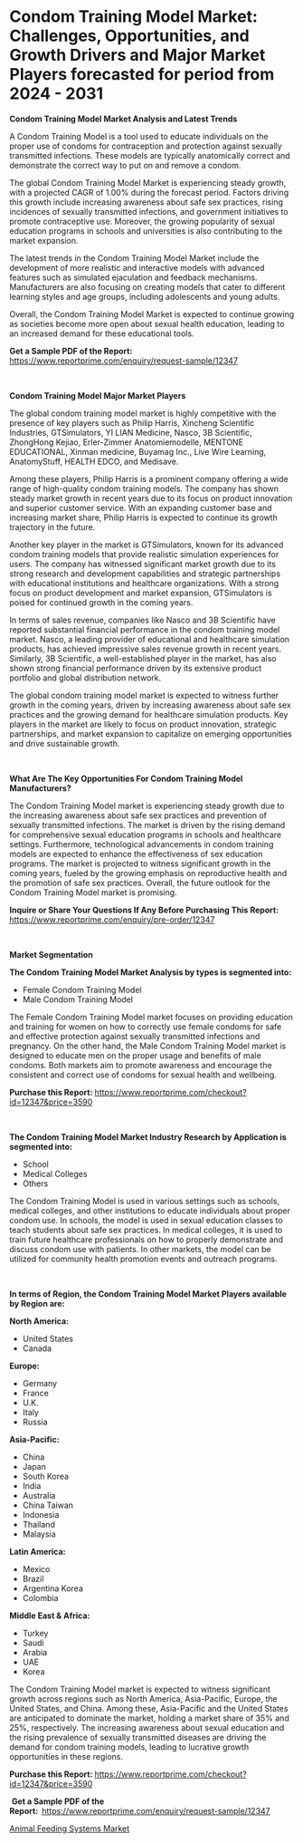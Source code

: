 <p><h1>Condom Training Model Market: Challenges, Opportunities, and Growth Drivers and Major Market Players forecasted for period from 2024 - 2031</h1></p><p><strong>Condom Training Model Market Analysis and Latest Trends</strong></p>
<p><p>A Condom Training Model is a tool used to educate individuals on the proper use of condoms for contraception and protection against sexually transmitted infections. These models are typically anatomically correct and demonstrate the correct way to put on and remove a condom. </p><p>The global Condom Training Model Market is experiencing steady growth, with a projected CAGR of 1.00% during the forecast period. Factors driving this growth include increasing awareness about safe sex practices, rising incidences of sexually transmitted infections, and government initiatives to promote contraceptive use. Moreover, the growing popularity of sexual education programs in schools and universities is also contributing to the market expansion.</p><p>The latest trends in the Condom Training Model Market include the development of more realistic and interactive models with advanced features such as simulated ejaculation and feedback mechanisms. Manufacturers are also focusing on creating models that cater to different learning styles and age groups, including adolescents and young adults.</p><p>Overall, the Condom Training Model Market is expected to continue growing as societies become more open about sexual health education, leading to an increased demand for these educational tools.</p></p>
<p><strong>Get a Sample PDF of the Report:&nbsp;</strong> <a href="https://www.reportprime.com/enquiry/request-sample/12347">https://www.reportprime.com/enquiry/request-sample/12347</a></p>
<p>&nbsp;</p>
<p><strong>Condom Training Model Major Market Players</strong></p>
<p><p>The global condom training model market is highly competitive with the presence of key players such as Philip Harris, Xincheng Scientific Industries, GTSimulators, YI LIAN Medicine, Nasco, 3B Scientific, ZhongHong Kejiao, Erler-Zimmer Anatomiemodelle, MENTONE EDUCATIONAL, Xinman medicine, Buyamag Inc., Live Wire Learning, AnatomyStuff, HEALTH EDCO, and Medisave.</p><p>Among these players, Philip Harris is a prominent company offering a wide range of high-quality condom training models. The company has shown steady market growth in recent years due to its focus on product innovation and superior customer service. With an expanding customer base and increasing market share, Philip Harris is expected to continue its growth trajectory in the future.</p><p>Another key player in the market is GTSimulators, known for its advanced condom training models that provide realistic simulation experiences for users. The company has witnessed significant market growth due to its strong research and development capabilities and strategic partnerships with educational institutions and healthcare organizations. With a strong focus on product development and market expansion, GTSimulators is poised for continued growth in the coming years.</p><p>In terms of sales revenue, companies like Nasco and 3B Scientific have reported substantial financial performance in the condom training model market. Nasco, a leading provider of educational and healthcare simulation products, has achieved impressive sales revenue growth in recent years. Similarly, 3B Scientific, a well-established player in the market, has also shown strong financial performance driven by its extensive product portfolio and global distribution network.</p><p>The global condom training model market is expected to witness further growth in the coming years, driven by increasing awareness about safe sex practices and the growing demand for healthcare simulation products. Key players in the market are likely to focus on product innovation, strategic partnerships, and market expansion to capitalize on emerging opportunities and drive sustainable growth.</p></p>
<p>&nbsp;</p>
<p><strong>What Are The Key Opportunities For Condom Training Model Manufacturers?</strong></p>
<p><p>The Condom Training Model market is experiencing steady growth due to the increasing awareness about safe sex practices and prevention of sexually transmitted infections. The market is driven by the rising demand for comprehensive sexual education programs in schools and healthcare settings. Furthermore, technological advancements in condom training models are expected to enhance the effectiveness of sex education programs. The market is projected to witness significant growth in the coming years, fueled by the growing emphasis on reproductive health and the promotion of safe sex practices. Overall, the future outlook for the Condom Training Model market is promising.</p></p>
<p><strong>Inquire or Share Your Questions If Any Before Purchasing This Report:</strong> <a href="https://www.reportprime.com/enquiry/pre-order/12347">https://www.reportprime.com/enquiry/pre-order/12347</a></p>
<p>&nbsp;</p>
<p><strong>Market Segmentation</strong></p>
<p><strong>The Condom Training Model Market Analysis by types is segmented into:</strong></p>
<p><ul><li>Female Condom Training Model</li><li>Male Condom Training Model</li></ul></p>
<p><p>The Female Condom Training Model market focuses on providing education and training for women on how to correctly use female condoms for safe and effective protection against sexually transmitted infections and pregnancy. On the other hand, the Male Condom Training Model market is designed to educate men on the proper usage and benefits of male condoms. Both markets aim to promote awareness and encourage the consistent and correct use of condoms for sexual health and wellbeing.</p></p>
<p><strong>Purchase this Report:&nbsp;</strong><a href="https://www.reportprime.com/checkout?id=12347&price=3590">https://www.reportprime.com/checkout?id=12347&price=3590</a></p>
<p>&nbsp;</p>
<p><strong>The Condom Training Model Market Industry Research by Application is segmented into:</strong></p>
<p><ul><li>School</li><li>Medical Colleges</li><li>Others</li></ul></p>
<p><p>The Condom Training Model is used in various settings such as schools, medical colleges, and other institutions to educate individuals about proper condom use. In schools, the model is used in sexual education classes to teach students about safe sex practices. In medical colleges, it is used to train future healthcare professionals on how to properly demonstrate and discuss condom use with patients. In other markets, the model can be utilized for community health promotion events and outreach programs.</p></p>
<p>&nbsp;</p>
<p><strong>In terms of Region, the Condom Training Model Market Players available by Region are:</strong></p>
<p>
    <p> <strong> North America: </strong>
        <ul>
            <li>United States</li>
            <li>Canada</li>
        </ul>
        </p> 
    <p> <strong> Europe: </strong>
        <ul>
            <li>Germany</li>
            <li>France</li>
            <li>U.K.</li>
            <li>Italy</li>
            <li>Russia</li>
        </ul>
        </p> 
    <p> <strong> Asia-Pacific: </strong>
        <ul>
            <li>China</li>
            <li>Japan</li>
            <li>South Korea</li>
            <li>India</li>
            <li>Australia</li>
            <li>China Taiwan</li>
            <li>Indonesia</li>
            <li>Thailand</li>
            <li>Malaysia</li>
        </ul>
        </p> 
    <p> <strong> Latin America: </strong>
        <ul>
            <li>Mexico</li>
            <li>Brazil</li>
            <li>Argentina Korea</li>
            <li>Colombia</li>
        </ul>
        </p> 
    <p> <strong> Middle East & Africa: </strong>
        <ul>
            <li>Turkey</li>
            <li>Saudi</li>
            <li>Arabia</li>
            <li>UAE</li>
            <li>Korea</li>
        </ul>
    </p>
    </p>
<p><p>The Condom Training Model market is expected to witness significant growth across regions such as North America, Asia-Pacific, Europe, the United States, and China. Among these, Asia-Pacific and the United States are anticipated to dominate the market, holding a market share of 35% and 25%, respectively. The increasing awareness about sexual education and the rising prevalence of sexually transmitted diseases are driving the demand for condom training models, leading to lucrative growth opportunities in these regions.</p></p>
<p><strong>Purchase this Report: </strong><a href="https://www.reportprime.com/checkout?id=12347&price=3590">https://www.reportprime.com/checkout?id=12347&price=3590</a></p>
<p>&nbsp;<strong>Get a Sample PDF of the Report:&nbsp;&nbsp;</strong><a href="https://www.reportprime.com/enquiry/request-sample/12347">https://www.reportprime.com/enquiry/request-sample/12347</a></p>
<p><strong></strong></p>
<p><p><a href="https://cautious-neon-760.notion.site/Animal-Feeding-Systems-Market-Research-Report-Reveals-The-Latest-Trends-And-Opportunities-of-this-Ma-a8c39b58cb3e4271a0a70a337c351800">Animal Feeding Systems Market</a></p></p>